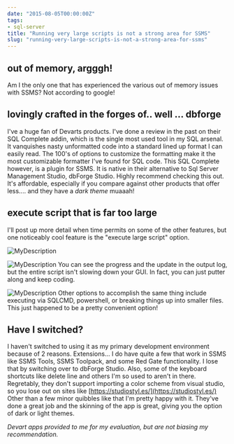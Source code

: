 ```yaml
---
date: "2015-08-05T00:00:00Z"
tags:
- sql-server
title: "Running very large scripts is not a strong area for SSMS"
slug: "running-very-large-scripts-is-not-a-strong-area-for-ssms"
---
```


## out of memory, argggh!

Am I the only one that has experienced the various out of memory issues with SSMS? Not according to google!

## lovingly crafted in the forges of.. well ... dbforge

I've a huge fan of Devarts products. I've done a review in the past on their SQL Complete addin, which is the single most used tool in my SQL arsenal. It vanquishes nasty unformatted code into a standard lined up format I can easily read. The 100's of options to customize the formatting make it the most customizable formatter I've found for SQL code.
This SQL Complete however, is a plugin for SSMS. It is native in their alternative to Sql Server Management Studio, dbForge Studio. Highly recommend checking this out. It's affordable, especially if you compare against other products that offer less.... and they have a _dark theme_ muaaah!

## execute script that is far too large

I'll post up more detail when time permits on some of the other features, but one noticeably cool feature is the "execute large script" option.

![MyDescription](/images/2015.08.05_11h38m13s_016__f6xet0.jpg)

![MyDescription](/images/2015.08.05_11h38m43s_022__w7anoj.jpg)
You can see the progress and the update in the output log, but the entire script isn't slowing down your GUI. In fact, you can just putter along and keep coding.

![MyDescription](/images/2015.08.05_11h41m18s_000_Collage_cpwuis.jpg)
Other options to accomplish the same thing include executing via SQLCMD, powershell, or breaking things up into smaller files. This just happened to be a pretty convenient option!

## Have I switched?

I haven't switched to using it as my primary development environment because of 2 reasons. Extensions... I do have quite a few that work in SSMS like SSMS Tools, SSMS Toolpack, and some Red Gate functionality. I lose that by switching over to dbForge Studio. Also, some of the keyboard shortcuts like delete line and others I'm so used to aren't in there. Regretably, they don't support importing a color scheme from visual studio, so you lose out on sites like [https://studiostyl.es/](https://studiostyl.es/)
Other than a few minor quibbles like that I'm pretty happy with it. They've done a great job and the skinning of the app is great, giving you the option of dark or light themes.

_Devart apps provided to me for my evaluation, but are not biasing my recommendation._

